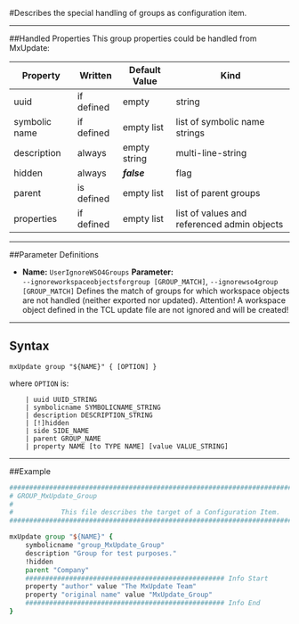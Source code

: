 <!--
 *
 *  This file is part of MxUpdate <http://www.mxupdate.org>.
 *
 *  MxUpdate is a deployment tool for a PLM platform to handle
 *  administration objects as single update files (configuration item).
 *
 *  Copyright (C) 2008-2016 The MxUpdate Team
 *
 *  The Manual of MxUpdate is licensed under a CC BY-NC-SA 4.0 license
 *  (Creative Commons Attribution-NonCommercial-ShareAlike 4.0 
 *  International 4.0 license).
 *
 *  You should have received a copy of the license along with this
 *  work. If not, see <http://creativecommons.org/licenses/by-nc-sa/4.0/>.
 *
-->

#Describes the special handling of groups as configuration item.

----
##Handled Properties
This group properties could be handled from MxUpdate:

Property      | Written    | Default Value | Kind
--------------|------------|---------------|----
uuid          | if defined | empty         | string
symbolic name | if defined | empty list    | list of symbolic name strings
description   | always     | empty string  | multi-line-string
hidden        | always     | ***false***   | flag
parent        | is defined | empty list    | list of parent groups
properties    | if defined | empty list    | list of values and referenced admin objects


----
##Parameter Definitions
*   **Name:** `UserIgnoreWSO4Groups`
    **Parameter:** `‑‑ignoreworkspaceobjectsforgroup [GROUP_MATCH]`, `‑‑ignorewso4group [GROUP_MATCH]`
    Defines the match of groups for which workspace objects are not handled (neither exported nor updated).
    Attention! A workspace object defined in the TCL update file are not ignored and will be created!

----
## Syntax
```
mxUpdate group "${NAME}" { [OPTION] }
```
where `OPTION` is:
```
    | uuid UUID_STRING
    | symbolicname SYMBOLICNAME_STRING
    | description DESCRIPTION_STRING
    | [!]hidden
    | side SIDE_NAME
    | parent GROUP_NAME
    | property NAME [to TYPE NAME] [value VALUE_STRING]
```

----
##Example
```tcl
################################################################################
# GROUP_MxUpdate_Group
#
#            This file describes the target of a Configuration Item.
################################################################################

mxUpdate group "${NAME}" {
    symbolicname "group_MxUpdate_Group"
    description "Group for test purposes."
    !hidden
    parent "Company"
    ################################################## Info Start
    property "author" value "The MxUpdate Team"
    property "original name" value "MxUpdate_Group"
    ################################################## Info End
}
```
